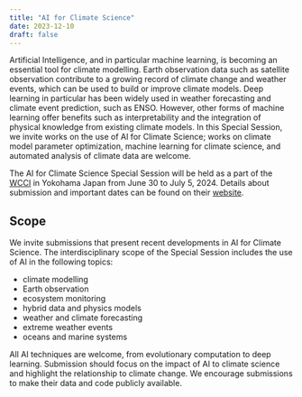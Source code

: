 ```yaml
---
title: "AI for Climate Science"
date: 2023-12-10
draft: false
---
```


Artificial Intelligence, and in particular machine learning, is becoming an essential tool for climate modelling. Earth observation data such as satellite observation contribute to a growing record of climate change and weather events, which can be used to build or improve climate models. Deep learning in particular has been widely used in weather forecasting and climate event prediction, such as ENSO. However, other forms of machine learning offer benefits such as interpretability and the integration of physical knowledge from existing climate models. In this Special Session, we invite works on the use of AI for Climate Science; works on climate model parameter optimization, machine learning for climate science, and automated analysis of climate data are welcome.

The AI for Climate Science Special Session will be held as a part of the [WCCI](https://2024.ieeewcci.org/) in Yokohama Japan from June 30 to July 5, 2024. Details about submission and important dates can be found on their [website](https://2024.ieeewcci.org).

## Scope

We invite submissions that present recent developments in AI for Climate Science. The interdisciplinary scope of the Special Session includes the use of AI in the following topics:

 +  climate modelling
 +  Earth observation
 +  ecosystem monitoring
 +  hybrid data and physics models
 +  weather and climate forecasting
 +  extreme weather events
 +  oceans and marine systems

All AI techniques are welcome, from evolutionary computation to deep learning. Submission should focus on the impact of AI to climate science and highlight the relationship to climate change. We encourage submissions to make their data and code publicly available.
